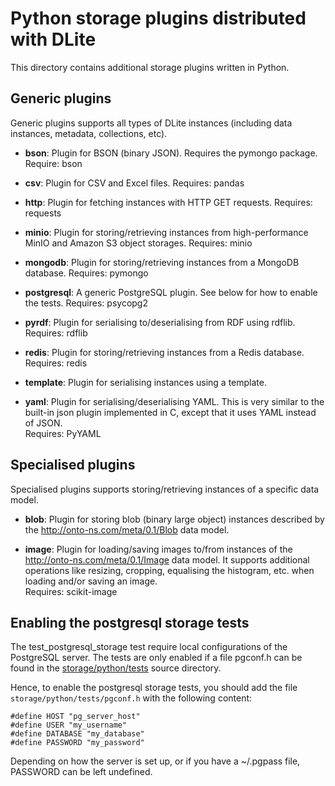 Python storage plugins distributed with DLite
=============================================
This directory contains additional storage plugins written in Python.


Generic plugins
---------------
Generic plugins supports all types of DLite instances (including data
instances, metadata, collections, etc).

- **bson**: Plugin for BSON (binary JSON). Requires the pymongo package.
  Require: bson

- **csv**: Plugin for CSV and Excel files.
  Requires: pandas

- **http**: Plugin for fetching instances with HTTP GET requests.
  Requires: requests

- **minio**: Plugin for storing/retrieving instances from high-performance
  MinIO and Amazon S3 object storages.
  Requires: minio

- **mongodb**: Plugin for storing/retrieving instances from a MongoDB database.
  Requires: pymongo

- **postgresql**: A generic PostgreSQL plugin.  See below for how to enable the
  tests.
  Requires: psycopg2

- **pyrdf**: Plugin for serialising to/deserialising from RDF using rdflib.
  Requires: rdflib

- **redis**: Plugin for storing/retrieving instances from a Redis database.
  Requires: redis

- **template**: Plugin for serialising instances using a template.

- **yaml**: Plugin for serialising/deserialising YAML.  This is very similar to
  the built-in json plugin implemented in C, except that it uses YAML
  instead of JSON.  
  Requires: PyYAML


Specialised plugins
-------------------
Specialised plugins supports storing/retrieving instances of a specific data model.

- **blob**: Plugin for storing blob (binary large object) instances described by
  the http://onto-ns.com/meta/0.1/Blob data model.

- **image**: Plugin for loading/saving images to/from instances of the
  http://onto-ns.com/meta/0.1/Image data model.  It supports additional operations
  like resizing, cropping, equalising the histogram, etc. when loading and/or saving
  an image.  
  Requires: scikit-image


Enabling the postgresql storage tests
-------------------------------------
The test_postgresql_storage test require local configurations of the
PostgreSQL server.  The tests are only enabled if a file pgconf.h can
be found in the [storage/python/tests](../tests) source directory.

Hence, to enable the postgresql storage tests, you should add the file
`storage/python/tests/pgconf.h` with the following content:

    #define HOST "pg_server_host"
    #define USER "my_username"
    #define DATABASE "my_database"
    #define PASSWORD "my_password"

Depending on how the server is set up, or if you have a ~/.pgpass
file, PASSWORD can be left undefined.
